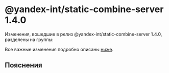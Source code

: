 # @yandex-int/static-combine-server 1.4.0

<!-- ЧЕЛОВЕЧЕСКОЕ ВСТУПЛЕНИЕ -->

Изменения, вошедшие в релиз @yandex-int/static-combine-server 1.4.0, разделены на группы:

Все важные изменения подробно описаны [ниже](#Пояснения).

## Пояснения

